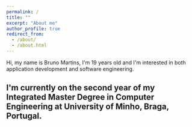 ```yaml
---
permalink: /
title: ""
excerpt: "About me"
author_profile: true
redirect_from:
  - /about/
  - /about.html
---
```

Hi, my name is Bruno Martins, I'm 19 years old and I'm interested in both application development and software engineering.

I'm currently on the second year of my Integrated Master Degree in Computer Engineering at University of Minho, Braga, Portugal.
------
